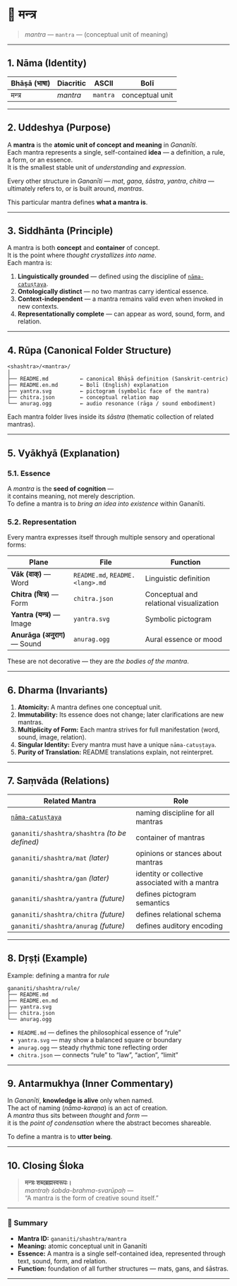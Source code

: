 # 📜 मन्त्र  
> *mantra* — `mantra` — (conceptual unit of meaning)

---

## 1. Nāma (Identity)

| Bhāṣā (भाषा) | Diacritic | ASCII | Bolī |
|---------------|------------|--------|------|
| मन्त्र | *mantra* | `mantra` | conceptual unit |

---

## 2. Uddeshya (Purpose)

A **mantra** is the **atomic unit of concept and meaning** in *Gananīti*.  
Each mantra represents a single, self-contained **idea** — a definition, a rule, a form, or an essence.  
It is the smallest stable unit of *understanding* and *expression*.

Every other structure in *Gananīti* — *mat*, *gaṇa*, *śāstra*, *yantra*, *chitra* — ultimately refers to, or is built around, *mantras*.

This particular mantra defines **what a mantra is**.

---

## 3. Siddhānta (Principle)

A mantra is both **concept** and **container** of concept.  
It is the point where *thought crystallizes into name*.  
Each mantra is:

1. **Linguistically grounded** — defined using the discipline of [`nāma-catuṣṭaya`](../nama-chatushtaya/README.md).  
2. **Ontologically distinct** — no two mantras carry identical essence.  
3. **Context-independent** — a mantra remains valid even when invoked in new contexts.  
4. **Representationally complete** — can appear as word, sound, form, and relation.  

---

## 4. Rūpa (Canonical Folder Structure)

```
<shashtra>/<mantra>/
│
├── README.md          ← canonical Bhāṣā definition (Sanskrit-centric)
├── README.en.md       ← Bolī (English) explanation
├── yantra.svg         ← pictogram (symbolic face of the mantra)
├── chitra.json        ← conceptual relation map
└── anurag.ogg         ← audio resonance (rāga / sound embodiment)
```

Each mantra folder lives inside its *śāstra* (thematic collection of related mantras).

---

## 5. Vyākhyā (Explanation)

### 5.1. Essence
A *mantra* is the **seed of cognition** —  
it contains meaning, not merely description.  
To define a mantra is to *bring an idea into existence* within Gananīti.

### 5.2. Representation
Every mantra expresses itself through multiple sensory and operational forms:

| Plane | File | Function |
|--------|------|-----------|
| **Vāk (वाक्)** — Word | `README.md`, `README.<lang>.md` | Linguistic definition |
| **Chitra (चित्र)** — Form | `chitra.json` | Conceptual and relational visualization |
| **Yantra (यन्त्र)** — Image | `yantra.svg` | Symbolic pictogram |
| **Anurāga (अनुराग)** — Sound | `anurag.ogg` | Aural essence or mood |

These are not decorative — they are *the bodies of the mantra*.

---

## 6. Dharma (Invariants)

1. **Atomicity:** A mantra defines one conceptual unit.  
2. **Immutability:** Its essence does not change; later clarifications are new mantras.  
3. **Multiplicity of Form:** Each mantra strives for full manifestation (word, sound, image, relation).  
4. **Singular Identity:** Every mantra must have a unique `nāma-catuṣṭaya`.  
5. **Purity of Translation:** README translations explain, not reinterpret.

---

## 7. Saṃvāda (Relations)

| Related Mantra | Role |
|-----------------|------|
| [`nāma-catuṣṭaya`](../nama-chatushtaya/README.md) | naming discipline for all mantras |
| `gananiti/shashtra/shashtra` *(to be defined)* | container of mantras |
| `gananiti/shashtra/mat` *(later)* | opinions or stances about mantras |
| `gananiti/shashtra/gan` *(later)* | identity or collective associated with a mantra |
| `gananiti/shashtra/yantra` *(future)* | defines pictogram semantics |
| `gananiti/shashtra/chitra` *(future)* | defines relational schema |
| `gananiti/shashtra/anurag` *(future)* | defines auditory encoding |

---

## 8. Dṛṣṭi (Example)

Example: defining a mantra for *rule*

```
gananiti/shashtra/rule/
├── README.md
├── README.en.md
├── yantra.svg
├── chitra.json
└── anurag.ogg
```

- `README.md` — defines the philosophical essence of “rule”  
- `yantra.svg` — may show a balanced square or boundary  
- `anurag.ogg` — steady rhythmic tone reflecting order  
- `chitra.json` — connects “rule” to “law”, “action”, “limit”

---

## 9. Antarmukhya (Inner Commentary)

In *Gananīti*, **knowledge is alive** only when named.  
The act of naming (*nāma-karaṇa*) is an act of creation.  
A *mantra* thus sits between *thought* and *form* —  
it is the *point of condensation* where the abstract becomes shareable.

To define a mantra is to **utter being**.

---

## 10. Closing Śloka

> **मन्त्रः शब्दब्रह्मस्वरूपः।**  
> *mantraḥ śabda-brahma-svarūpaḥ* —  
> “A mantra is the form of creative sound itself.”

---

### 🔖 Summary

- **Mantra ID:** `gananiti/shashtra/mantra`  
- **Meaning:** atomic conceptual unit in Gananīti  
- **Essence:** A mantra is a single self-contained idea, represented through text, sound, form, and relation.  
- **Function:** foundation of all further structures — mats, gans, and śāstras.

---
